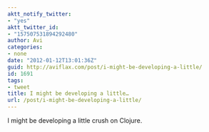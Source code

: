```yaml
---
aktt_notify_twitter:
- "yes"
aktt_twitter_id:
- "157507531894292480"
author: Avi
categories:
- none
date: "2012-01-12T13:01:36Z"
guid: http://aviflax.com/post/i-might-be-developing-a-little/
id: 1691
tags:
- tweet
title: I might be developing a little…
url: /post/i-might-be-developing-a-little/
---
```

I might be developing a little crush on Clojure.